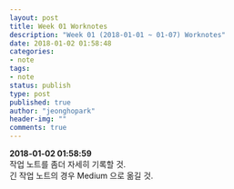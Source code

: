 ```yaml
---
layout: post
title: Week 01 Worknotes
description: "Week 01 (2018-01-01 ~ 01-07) Worknotes"
date: 2018-01-02 01:58:48
categories:
- note
tags:
- note
status: publish
type: post
published: true
author: "jeonghopark"
header-img: ""
comments: true
---             
```

**2018-01-02 01:58:59**             
작업 노트를 좀더 자세히 기록할 것.            
긴 작업 노트의 경우 Medium 으로 옮길 것.                 

